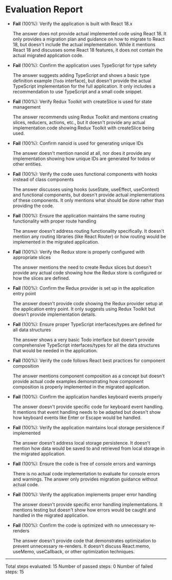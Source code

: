 # Evaluation Report

- **Fail** (100%): Verify the application is built with React 18.x

    The answer does not provide actual implemented code using React 18. It only provides a migration plan and guidance on how to migrate to React 18, but doesn't include the actual implementation. While it mentions React 18 and discusses some React 18 features, it does not contain the actual migrated application code.

- **Fail** (100%): Confirm the application uses TypeScript for type safety

    The answer suggests adding TypeScript and shows a basic type definition example (`Todo` interface), but doesn't provide the actual TypeScript implementation for the full application. It only includes a recommendation to use TypeScript and a small code snippet.

- **Fail** (100%): Verify Redux Toolkit with createSlice is used for state management

    The answer recommends using Redux Toolkit and mentions creating slices, reducers, actions, etc., but it doesn't provide any actual implementation code showing Redux Toolkit with createSlice being used.

- **Fail** (100%): Confirm nanoid is used for generating unique IDs

    The answer doesn't mention nanoid at all, nor does it provide any implementation showing how unique IDs are generated for todos or other entities.

- **Fail** (100%): Verify the code uses functional components with hooks instead of class components

    The answer discusses using hooks (useState, useEffect, useContext) and functional components, but doesn't provide actual implementations of these components. It only mentions what should be done rather than providing the code.

- **Fail** (100%): Ensure the application maintains the same routing functionality with proper route handling

    The answer doesn't address routing functionality specifically. It doesn't mention any routing libraries (like React Router) or how routing would be implemented in the migrated application.

- **Fail** (100%): Verify the Redux store is properly configured with appropriate slices

    The answer mentions the need to create Redux slices but doesn't provide any actual code showing how the Redux store is configured or how the slices are defined.

- **Fail** (100%): Confirm the Redux provider is set up in the application entry point

    The answer doesn't provide code showing the Redux provider setup at the application entry point. It only suggests using Redux Toolkit but doesn't provide implementation details.

- **Fail** (100%): Ensure proper TypeScript interfaces/types are defined for all data structures

    The answer shows a very basic Todo interface but doesn't provide comprehensive TypeScript interfaces/types for all the data structures that would be needed in the application.

- **Fail** (100%): Verify the code follows React best practices for component composition

    The answer mentions component composition as a concept but doesn't provide actual code examples demonstrating how component composition is properly implemented in the migrated application.

- **Fail** (100%): Confirm the application handles keyboard events properly

    The answer doesn't provide specific code for keyboard event handling. It mentions that event handling needs to be adapted but doesn't show how keyboard events like Enter or Escape would be handled.

- **Fail** (100%): Verify the application maintains local storage persistence if implemented

    The answer doesn't address local storage persistence. It doesn't mention how data would be saved to and retrieved from local storage in the migrated application.

- **Fail** (100%): Ensure the code is free of console errors and warnings

    There is no actual code implementation to evaluate for console errors and warnings. The answer only provides migration guidance without actual code.

- **Fail** (100%): Verify the application implements proper error handling

    The answer doesn't provide specific error handling implementations. It mentions testing but doesn't show how errors would be caught and handled in the migrated application.

- **Fail** (100%): Confirm the code is optimized with no unnecessary re-renders

    The answer doesn't provide code that demonstrates optimization to prevent unnecessary re-renders. It doesn't discuss React.memo, useMemo, useCallback, or other optimization techniques.

---

Total steps evaluated: 15
Number of passed steps: 0
Number of failed steps: 15